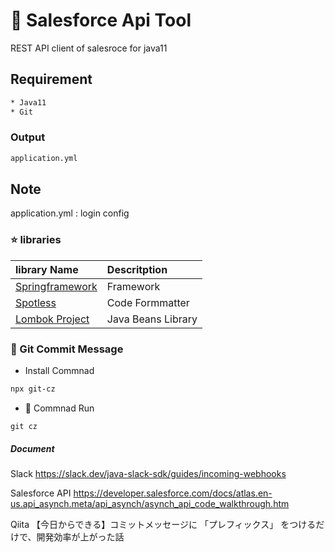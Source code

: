 # :star2: Salesforce Api Tool
REST API client of salesroce for java11 

## Requirement

```sh
* Java11
* Git
```

### Output
```sh
application.yml
```

## Note

application.yml : login config

### :star: libraries

| library Name                                                 | Descritption       |
| :----------------------------------------------------------- | :----------------- |
| [Springframework](https://projects.spring.io/spring-framework/) | Framework          |
| [Spotless](https://github.com/diffplug/spotless/tree/master/plugin-gradle) | Code Formmatter    |
| [Lombok Project](https://projectlombok.org/)                 | Java Beans Library |

### :star2: Git Commit Message

- Install Commnad

```sh
npx git-cz
```

- :book: Commnad Run

```
git cz
```

##### Document

Slack 
https://slack.dev/java-slack-sdk/guides/incoming-webhooks

Salesforce API
https://developer.salesforce.com/docs/atlas.en-us.api_asynch.meta/api_asynch/asynch_api_code_walkthrough.htm

Qiita
【今日からできる】コミットメッセージに 「プレフィックス」 をつけるだけで、開発効率が上がった話

